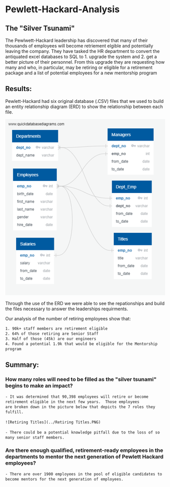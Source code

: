 # Pewlett-Hackard-Analysis

## The "Silver Tsunami" 

The Pewlwett-Hackard leadership has discovered that many of their thousands of employees will become retriement elgible and potentially leaving the company.  They have tasked the HR department to convert the antiquated excel databases to SQL to 1. upgrade the system and 2. get a better picture of their personnel.  From this upgrade they are requesting how many and who, in particular, may be retiring or eligible for a retirement package and a list of potential employees for a new mentorship program

## Results: 

Pewlett-Hackard had six original database (.CSV) files that we used to build an entity relationship diagram (ERD) to show the relationship between each file.

 ![](EmployeeDB.png)
 
Through the use of the ERD we were able to see the repationships and build the files necessary to answer the leaderships requirments.

Our analysis of the number of retiring employees show that:

    1. 90k+ staff members are retirement eligible
    2. 64% of those retiring are Senior Staff
    3. Half of those (45k) are our engineers 
    4. Found a potential 1.9k that would be eligible for the Mentorship program

## Summary:

### How many roles will need to be filled as the "silver tsunami" begins to make an impact?


    - It was determined that 90,398 employees will retire or become retirement eligible in the next few years.  Those employees 
    are broken down in the picture below that depicts the 7 roles they fulfill.
    
    ![Retiring Titles](../Retiring Titles.PNG)
    
    - There could be a potential knowledge pitfall due to the loss of so many senior staff members.
  
### Are there enough qualified, retirement-ready employees in the departments to mentor the next generation of Pewlett Hackard employees?

    - There are over 1900 employees in the pool of eligible candidates to become mentors for the next generation of employees.
  
